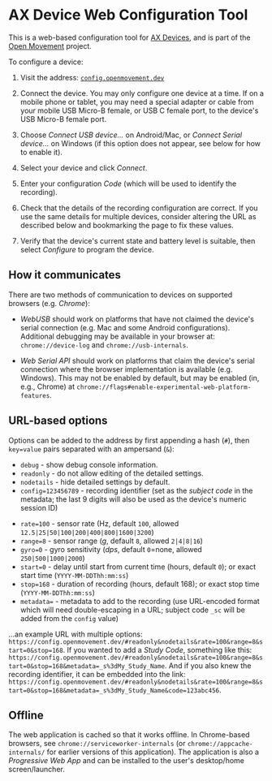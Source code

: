 # AX Device Web Configuration Tool

This is a web-based configuration tool for [AX Devices](https://github.com/digitalinteraction/openmovement/wiki/AX3), and is part of the [Open Movement](https://openmovement.dev/) project.

To configure a device:

1. Visit the address: [`config.openmovement.dev`](https://config.openmovement.dev/)

2. Connect the device.  You may only configure one device at a time.  If on a mobile phone or tablet, you may need a special adapter or cable from your mobile USB Micro-B female, or USB C female port, to the device's USB Micro-B female port. 

3. Choose *Connect USB device...* on Android/Mac, or *Connect Serial device...* on Windows (if this option does not appear, see below for how to enable it).

4. Select your device and click *Connect*.

5. Enter your configuration *Code* (which will be used to identify the recording).

6. Check that the details of the recording configuration are correct.  If you use the same details for multiple devices, consider altering the URL as described below and bookmarking the page to fix these values.

7. Verify that the device's current state and battery level is suitable, then select *Configure* to program the device.



## How it communicates

There are two methods of communication to devices on supported browsers (e.g. *Chrome*):

* *WebUSB* should work on platforms that have not claimed the device's serial connection (e.g. Mac and some Android configurations).  Additional debugging may be available in your browser at: `chrome://device-log` and `chrome://usb-internals`.

* *Web Serial API*  should work on platforms that claim the device's serial connection where the browser implementation is available (e.g. Windows).  This may not be enabled by default, but may be enabled (in, e.g., Chrome) at `chrome://flags#enable-experimental-web-platform-features`.


## URL-based options

Options can be added to the address by first appending a hash (`#`), then `key=value` pairs separated with an ampersand (`&`):

* `debug` - show debug console information.
* `readonly` - do not allow editing of the detailed settings.
* `nodetails` - hide detailed settings by default.
* `config=123456789` - recording identifier (set as the *subject code* in the metadata; the last 9 digits will also be used as the device's numeric session ID)
<!-- * `session=123456789` - session ID (9 digit numeric; use `config` instead which allows longer alphanumeric IDs stored in the *subject code*) -->
* `rate=100` - sensor rate (Hz, default `100`, allowed `12.5|25|50|100|200|400|800|1600|3200`)
* `range=8` - sensor range (*g*, default `8`, allowed `2|4|8|16`)
* `gyro=0` - gyro sensitivity (*dps*, default `0`=none, allowed `250|500|1000|2000`)
* `start=0` - delay until start from current time (hours, default `0`); or exact start time (`YYYY-MM-DDThh:mm:ss`)
* `stop=168` - duration of recording (hours, default 168); or exact stop time (`YYYY-MM-DDThh:mm:ss`)
* `metadata=` - metadata to add to the recording (use URL-encoded format which will need double-escaping in a URL; subject code `_sc` will be added from the `config` value)

...an example URL with multiple options: `https://config.openmovement.dev/#readonly&nodetails&rate=100&range=8&start=0&stop=168`.  If you wanted to add a *Study Code*, something like this: `https://config.openmovement.dev/#readonly&nodetails&rate=100&range=8&start=0&stop=168&metadata=_s%3dMy_Study_Name`.  And if you also knew the recording identifier, it can be embedded into the link: `https://config.openmovement.dev/#readonly&nodetails&rate=100&range=8&start=0&stop=168&metadata=_s%3dMy_Study_Name&code=123abc456`.


## Offline

The web application is cached so that it works offline.  In Chrome-based browsers, see `chrome://serviceworker-internals` (or `chrome://appcache-internals/` for earlier versions of this application).  The application is also a *Progressive Web App* and can be installed to the user's desktop/home screen/launcher.


<!--

If you are using Linux you may need to add a `udev` entry to prevent the device from being claimed by another driver.  
Debug using the commands `lsusb -v -d 04d8:0057` and `dmesg | tail -n 30` (also `udevadm info -a -p $(udevadm info -q path -n /dev/ttyACM0)` and, to temporarily remove the ACM module, `sudo rmmod cdc_acm`; or `echo "cdc_acm" | sudo tee -a /etc/modules`). For example, on Debian/Ubuntu/Raspbian, assume the user (e.g. `pi`) is in `plugdev` group, create `/etc/udev/rules.d/07-cwa.rules`:

```
SUBSYSTEM=="usb", ATTR{idVendor}=="04d8", ATTR{idProduct}=="0057", MODE="0664", GROUP="plugdev", ENV{ID_MM_DEVICE_IGNORE}="1", ENV{ID_MM_TTY_BLACKLIST}="1", ENV{MTP_NO_PROBE}="1", ENV{ID_MM_PORT_IGNORE}="1", ENV{ID_MM_TTY_MANUAL_SCAN_ONLY}="1", RUN="/bin/sh -c 'echo -n $kernel >/sys/bus/usb/drivers/usbhid/unbind'"
```

```
ATTRS{idVendor}=="04d8", ATTRS{idProduct}=="0057", ATTR{bInterfaceNumber}="01", MODE="0664", GROUP="plugdev", OPTIONS+="last_rule", OPTIONS+="ignore_device"
```

NOTE: 'ATTRS' matches on parent -- this is a composite device, interface 1.

```
DRIVERS=="cdc_acm", OPTIONS+="ignore_device", OPTIONS+="last_rule"
```

```
SUBSYSTEM=="usb", ATTRS{idVendor}=="04d8", ATTRS{idProduct}=="0057", MODE="0664", GROUP="plugdev", OPTIONS+="last_rule"
```

```
KERNEL=="ttyACM*", SUBSYSTEMS=="usb", ACTION=="add", ATTRS{idVendor}=="04d8", ATTRS{idProduct}=="0057", MODE="0666", PROGRAM="/bin/bash -c '/bin/echo %p | /bin/grep -c :1.1", RESULT=="1", OPTIONS+="ignore_device", GROUP="plugdev"
```

```
SUBSYSTEM=="usb", ATTR{idVendor}=="04d8", ATTR{idProduct}=="0057", MODE="0664", GROUP="plugdev"
ATTR{idVendor}=="04d8", ATTR{idProduct}=="0057", RUN="/bin/sh -c 'echo -n $kernel >/sys/bus/usb/drivers/usbhid/unbind'"
ATTR{idVendor}=="04d8", ATTR{idProduct}=="0057", ENV{ID_MM_DEVICE_IGNORE}="1"
ATTR{idVendor}=="04d8", ATTR{idProduct}=="0057", ENV{ID_MM_TTY_BLACKLIST}="1"
ATTR{idVendor}=="04d8", ATTR{idProduct}=="0057", ENV{MTP_NO_PROBE}="1"
ATTR{idVendor}=="04d8", ATTR{idProduct}=="0057", ENV{ID_MM_PORT_IGNORE}="1"
ATTR{idVendor}=="04d8", ATTR{idProduct}=="0057", ENV{ID_MM_TTY_MANUAL_SCAN_ONLY}="1"
```

...then reload and reprocess the device rules: `sudo udevadm control --reload-rules && udevadm trigger`.

-->
